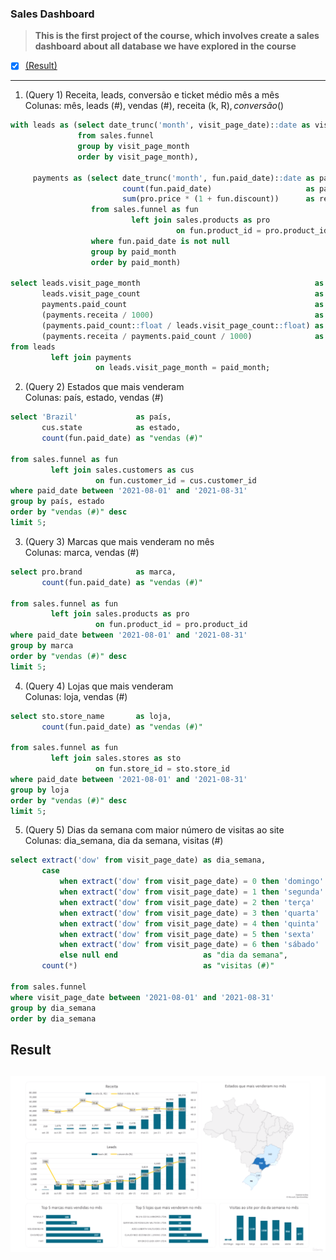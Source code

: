 ### Sales Dashboard

> **This is the first project of the course, which involves create a sales dashboard about all database we have explored
in the course**

- [x] [(Result)](#result)

---

1. (Query 1)
   Receita, leads, conversão e ticket médio mês a mês
   <br>
   Colunas: mês, leads (#), vendas (#), receita (k, R$), conversão (%), ticket médio (k, R$)

````sql
with leads as (select date_trunc('month', visit_page_date)::date as visit_page_month, count(*) as visit_page_count
               from sales.funnel
               group by visit_page_month
               order by visit_page_month),

     payments as (select date_trunc('month', fun.paid_date)::date as paid_month,
                         count(fun.paid_date)                     as paid_count,
                         sum(pro.price * (1 + fun.discount))      as receita
                  from sales.funnel as fun
                           left join sales.products as pro
                                     on fun.product_id = pro.product_id
                  where fun.paid_date is not null
                  group by paid_month
                  order by paid_month)

select leads.visit_page_month                                       as "mês",
       leads.visit_page_count                                       as "leads (#)",
       payments.paid_count                                          as "vendas (#)",
       (payments.receita / 1000)                                    as "receita (k, R$)",
       (payments.paid_count::float / leads.visit_page_count::float) as "conversão (%)",
       (payments.receita / payments.paid_count / 1000)              as "ticket médio (k, R$)"
from leads
         left join payments
                   on leads.visit_page_month = paid_month;
````

2. (Query 2) Estados que mais venderam
   <br>
   Colunas: país, estado, vendas (#)

````sql
select 'Brazil'             as país,
       cus.state            as estado,
       count(fun.paid_date) as "vendas (#)"

from sales.funnel as fun
         left join sales.customers as cus
                   on fun.customer_id = cus.customer_id
where paid_date between '2021-08-01' and '2021-08-31'
group by país, estado
order by "vendas (#)" desc
limit 5;
````

3. (Query 3)
   Marcas que mais venderam no mês
   <br>
   Colunas: marca, vendas (#)

````sql
select pro.brand            as marca,
       count(fun.paid_date) as "vendas (#)"

from sales.funnel as fun
         left join sales.products as pro
                   on fun.product_id = pro.product_id
where paid_date between '2021-08-01' and '2021-08-31'
group by marca
order by "vendas (#)" desc
limit 5;
````

4. (Query 4)
   Lojas que mais venderam
   <br>
   Colunas: loja, vendas (#)

````sql
select sto.store_name       as loja,
       count(fun.paid_date) as "vendas (#)"

from sales.funnel as fun
         left join sales.stores as sto
                   on fun.store_id = sto.store_id
where paid_date between '2021-08-01' and '2021-08-31'
group by loja
order by "vendas (#)" desc
limit 5;
````

5. (Query 5)
   Dias da semana com maior número de visitas ao site
   <br>
   Colunas: dia_semana, dia da semana, visitas (#)

````sql
select extract('dow' from visit_page_date) as dia_semana,
       case
           when extract('dow' from visit_page_date) = 0 then 'domingo'
           when extract('dow' from visit_page_date) = 1 then 'segunda'
           when extract('dow' from visit_page_date) = 2 then 'terça'
           when extract('dow' from visit_page_date) = 3 then 'quarta'
           when extract('dow' from visit_page_date) = 4 then 'quinta'
           when extract('dow' from visit_page_date) = 5 then 'sexta'
           when extract('dow' from visit_page_date) = 6 then 'sábado'
           else null end                   as "dia da semana",
       count(*)                            as "visitas (#)"

from sales.funnel
where visit_page_date between '2021-08-01' and '2021-08-31'
group by dia_semana
order by dia_semana
````

## Result

![Exel Graphic result](graphic.png)
---

